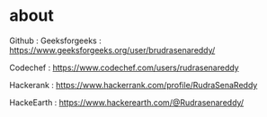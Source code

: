 # about

Github : 
Geeksforgeeks : https://www.geeksforgeeks.org/user/brudrasenareddy/

Codechef : https://www.codechef.com/users/rudrasenareddy

Hackerank : https://www.hackerrank.com/profile/RudraSenaReddy

HackeEarth : https://www.hackerearth.com/@Rudrasenareddy/
